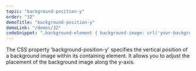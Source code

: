```yaml
---
topic: "background-position-y"
order: "32"
demoTitle: "background-position-y"
demoLink: "/demos/32"
codeSnippet: ".background-element { background-image: url('your-background-image.jpg'); background-position-y: center; }"
---
```


The CSS property 'background-position-y' specifies the vertical position of a background image within its containing element. It allows you to adjust the placement of the background image along the y-axis.
<br />
